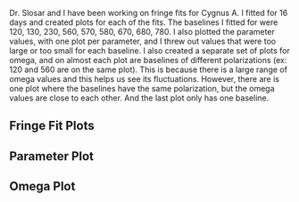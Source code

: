 Dr. Slosar and I have been working on fringe fits for Cygnus A. I fitted for 16 days and created plots for each of the fits. The baselines I fitted
for were 120, 130, 230, 560, 570, 580, 670, 680, 780. I also plotted the parameter values, with one plot per parameter, and I threw out values that
were too large or too small for each baseline. I also created a separate set of plots for omega, and on almost each plot are baselines of different
polarizations (ex: 120 and 560 are on the same plot). This is because there is a large range of omega values and this helps us see its fluctuations. 
However, there are is one plot where the baselines have the same polarization, but the omega values are close to each other. And the last plot only 
has one baseline. 

## Fringe Fit Plots


## Parameter Plot


## Omega Plot
